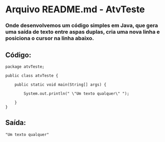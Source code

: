 # Arquivo README.md - AtvTeste

### Onde desenvolvemos um código simples em Java, que gera uma saída de texto entre aspas duplas, cria uma nova linha e posiciona o cursor na linha abaixo.

## Código:
~~~
package atvTeste;

public class atvTeste {

    public static void main(String[] args) {
        
        System.out.println(" \"Um texto qualquer\" ");

    }
}
~~~

## Saída:
~~~
"Um texto qualquer" 
~~~
